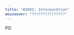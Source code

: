 ```yaml
---
title: "#2002: Interpunktion"
mouseover: "???????????????"
---
```

PS:
<a href="http://www.fonflatter.de/kalender"><img src="http://www.fonflatter.de/bilder/2011.png" alt="" /></a>
